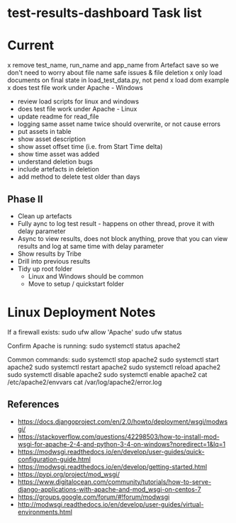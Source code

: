 # test-results-dashboard Task list

# Current
x remove test_name, run_name and app_name from Artefact save so we don't need to worry about file name safe issues & file deletion
x only load documents on final state in load_test_data.py, not pend
x load dom example
x does test file work under Apache - Windows
- review load scripts for linux and windows
- does test file work under Apache - Linux
- update readme for read_file
- logging same asset name twice should overwrite, or not cause errors
- put assets in table
- show asset description
- show asset offset time (i.e. from Start Time delta)
- show time asset was added
- understand deletion bugs
- include artefacts in deletion
- add method to delete test older than days


## Phase II
- Clean up artefacts
- Fully aync to log test result - happens on other thread, prove it with delay parameter
- Async to view results, does not block anything, prove that you can view results and log at same time with delay parameter
- Show results by Tribe
- Drill into previous results
- Tidy up root folder
    - Linux and Windows should be common
    - Move to setup / quickstart folder

# Linux Deployment Notes

If a firewall exists:
sudo ufw allow 'Apache'
sudo ufw status

Confirm Apache is running:
sudo systemctl status apache2

Common commands:
sudo systemctl stop apache2
sudo systemctl start apache2
sudo systemctl restart apache2
sudo systemctl reload apache2
sudo systemctl disable apache2
sudo systemctl enable apache2
cat /etc/apache2/envvars
cat /var/log/apache2/error.log


## References
* https://docs.djangoproject.com/en/2.0/howto/deployment/wsgi/modwsgi/
* https://stackoverflow.com/questions/42298503/how-to-install-mod-wsgi-for-apache-2-4-and-python-3-4-on-windows?noredirect=1&lq=1
* https://modwsgi.readthedocs.io/en/develop/user-guides/quick-configuration-guide.html
* https://modwsgi.readthedocs.io/en/develop/getting-started.html
* https://pypi.org/project/mod_wsgi/
* https://www.digitalocean.com/community/tutorials/how-to-serve-django-applications-with-apache-and-mod_wsgi-on-centos-7
* https://groups.google.com/forum/#!forum/modwsgi
* http://modwsgi.readthedocs.io/en/develop/user-guides/virtual-environments.html

